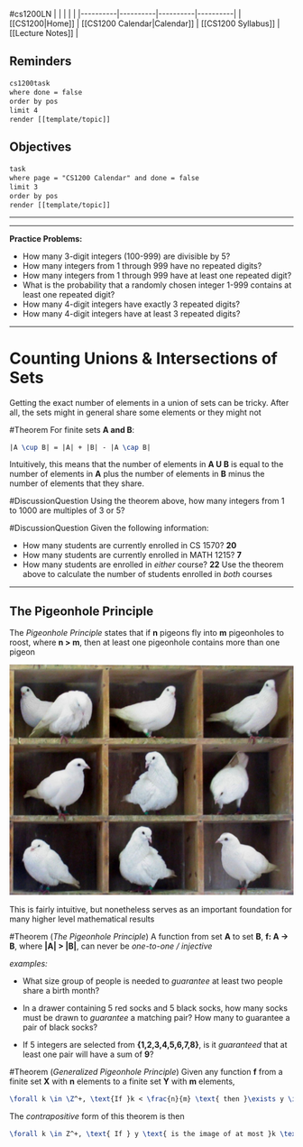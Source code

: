 #cs1200LN
|  |  |  |  |
|----------|----------|----------|----------|
| [[CS1200|Home]] | [[CS1200 Calendar|Calendar]] | [[CS1200 Syllabus]] | [[Lecture Notes]] |


## Reminders

```query
cs1200task
where done = false
order by pos
limit 4
render [[template/topic]]
```

## Objectives

```query
task
where page = "CS1200 Calendar" and done = false
limit 3
order by pos
render [[template/topic]]
```
---


---

**Practice Problems:**

* How many 3-digit integers (100-999) are divisible by 5?
* How many integers from 1 through 999 have no repeated digits?
* How many integers from 1 through 999 have at least one repeated digit?
* What is the probability that a randomly chosen integer 1-999 contains at least one repeated digit?
* How many 4-digit integers have exactly 3 repeated digits?
* How many 4-digit integers have at least 3 repeated digits?

---
# Counting Unions & Intersections of Sets

Getting the exact number of elements in a union of sets can be tricky. After all, the sets might in general share some elements or they might not

#Theorem For finite sets **A and B**:
```latex
|A \cup B| = |A| + |B| - |A \cap B|
```

Intuitively, this means that the number of elements in **A U B** is equal to the number of elements in **A** plus the number of elements in **B** minus the number of elements that they share.

#DiscussionQuestion Using the theorem above, how many integers from 1 to 1000 are multiples of 3 or 5?

#DiscussionQuestion Given the following information:
  * How many students are currently enrolled in CS 1570? **20**
  * How many students are currently enrolled in MATH 1215? **7**
  * How many students are enrolled in _either_ course? **22**
Use the theorem above to calculate the number of students enrolled in _both_ courses

---
## The Pigeonhole Principle

The _Pigeonhole Principle_ states that if **n** pigeons fly into **m** pigeonholes to roost, where **n > m**, then at least one pigeonhole contains more than one pigeon

![](../img/TooManyPigeons.jpg)

This is fairly intuitive, but nonetheless serves as an important foundation for many higher level mathematical results

#Theorem (_The Pigeonhole Principle_) A function from set **A** to set **B**, **f: A -> B**, where **|A| > |B|**, can never be _one-to-one / injective_ 

_examples:_

* What size group of people is needed to _guarantee_ at least two people share a birth month?
  
* In a drawer containing 5 red socks and 5 black socks, how many socks must be drawn to _guarantee_ a matching pair? How many to guarantee a pair of black socks?
  
* If 5 integers are selected from **{1,2,3,4,5,6,7,8}**, is it _guaranteed_ that at least one pair will have a sum of **9**?

#Theorem (_Generalized Pigeonhole Principle_) Given any function **f** from a finite set **X** with **n** elements to a finite set **Y** with **m** elements,
```latex
\forall k \in \Z^+, \text{If }k < \frac{n}{m} \text{ then }\exists y \in Y\\ \text{ such that }y\text{ is the image of at least k+1 distinct elements of }X
```

The _contrapositive_ form of this theorem is then
```latex
\forall k \in Z^+, \text{ If } y \text{ is the image of at most }k \text{ distinct elements of X, then } n < km
```

